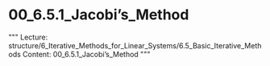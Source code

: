 # 00_6.5.1_Jacobi’s_Method

"""
Lecture: structure/6_Iterative_Methods_for_Linear_Systems/6.5_Basic_Iterative_Methods
Content: 00_6.5.1_Jacobi’s_Method
"""

